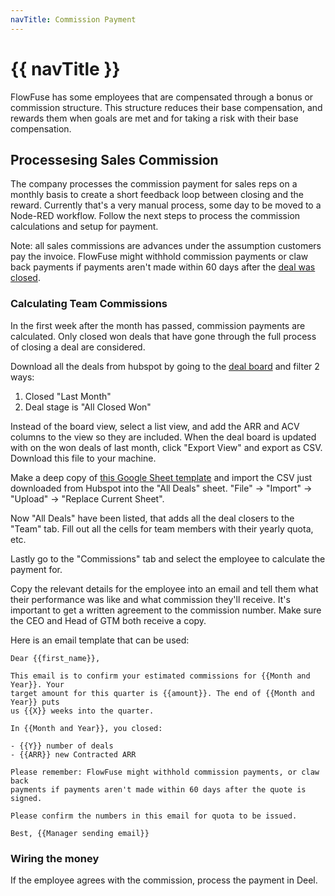 ```yaml
---
navTitle: Commission Payment
---
```


# {{ navTitle }}

FlowFuse has some employees that are compensated through a bonus or commission
structure. This structure reduces their base compensation, and rewards them when
goals are met and for taking a risk with their base compensation.

## Processesing Sales Commission

The company processes the commission payment for sales reps on a monthly basis
to create a short feedback loop between closing and the reward. Currently that's
a very manual process, some day to be moved to a Node-RED workflow. Follow the
next steps to process the commission calculations and setup for payment.

Note: all sales commissions are advances under the assumption customers pay the
invoice. FlowFuse might withhold commission payments or claw back payments if
payments aren't made within 60 days after the
[deal was closed](/handbook/sales/engagements/#closing-a-deal).

### Calculating Team Commissions

In the first week after the month has passed, commission payments are
calculated. Only closed won deals that have gone through the full process of
closing a deal are considered.

Download all the deals from hubspot by going to the
[deal board](https://app-eu1.hubspot.com/contacts/26586079/objects/0-3/views/all/list)
and filter 2 ways:

1. Closed "Last Month"
1. Deal stage is "All Closed Won"

Instead of the board view, select a list view, and add the ARR and ACV columns
to the view so they are included. When the deal board is updated with on the won
deals of last month, click "Export View" and export as CSV. Download this file
to your machine.

Make a deep copy of
[this Google Sheet template](https://docs.google.com/spreadsheets/d/1fBq4g4W26M3k-uUOg5p4D2mYUyBPP8EbdtPLwuQ5RPI/)
and import the CSV just downloaded from Hubspot into the "All Deals" sheet.
"File" -> "Import" -> "Upload" -> "Replace Current Sheet".

Now "All Deals" have been listed, that adds all the deal closers to the "Team"
tab. Fill out all the cells for team members with their yearly quota, etc.

Lastly go to the "Commissions" tab and select the employee to calculate the
payment for.

Copy the relevant details for the employee into an email and tell them what
their performance was like and what commission they'll receive. It's important
to get a written agreement to the commission number. Make sure the CEO and Head
of GTM both receive a copy.

Here is an email template that can be used:

```
Dear {{first_name}},

This email is to confirm your estimated commissions for {{Month and Year}}. Your
target amount for this quarter is {{amount}}. The end of {{Month and Year}} puts
us {{X}} weeks into the quarter.

In {{Month and Year}}, you closed:

- {{Y}} number of deals
- {{ARR}} new Contracted ARR

Please remember: FlowFuse might withhold commission payments, or claw back
payments if payments aren't made within 60 days after the quote is signed.

Please confirm the numbers in this email for quota to be issued.

Best, {{Manager sending email}}
```

### Wiring the money

If the employee agrees with the commission, process the payment in Deel.
